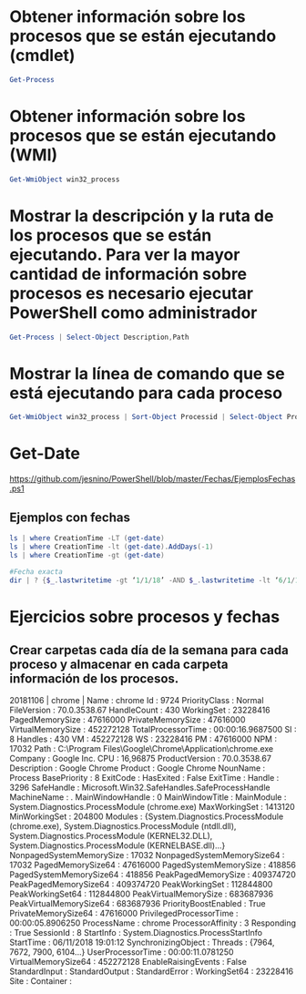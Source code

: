 # Obtener información sobre los procesos que se están ejecutando (cmdlet)
```PowerShell
Get-Process
```

# Obtener información sobre los procesos que se están ejecutando (WMI)
```PowerShell
Get-WmiObject win32_process
```

# Mostrar la descripción y la ruta de los procesos que se están ejecutando. Para ver la mayor cantidad de información sobre procesos es necesario ejecutar PowerShell como administrador
```PowerShell
Get-Process | Select-Object Description,Path
```

# Mostrar la línea de comando que se está ejecutando para cada proceso
```PowerShell
Get-WmiObject win32_process | Sort-Object Processid | Select-Object Processid,Name,CommandLine
```

# Get-Date
https://github.com/jesnino/PowerShell/blob/master/Fechas/EjemplosFechas.ps1

## Ejemplos con fechas
```PowerShell
ls | where CreationTime -LT (get-date)
ls | where CreationTime -lt (get-date).AddDays(-1)
ls | where CreationTime -gt (get-date)
```
```PowerShell
#Fecha exacta
dir | ? {$_.lastwritetime -gt ‘1/1/18’ -AND $_.lastwritetime -lt ‘6/1/18’}
```

# Ejercicios sobre procesos y fechas
## Crear carpetas cada día de la semana para cada proceso y almacenar en cada carpeta información de los procesos.
20181106
|
chrome
|
Name                       : chrome
Id                         : 9724
PriorityClass              : Normal
FileVersion                : 70.0.3538.67
HandleCount                : 430
WorkingSet                 : 23228416
PagedMemorySize            : 47616000
PrivateMemorySize          : 47616000
VirtualMemorySize          : 452272128
TotalProcessorTime         : 00:00:16.9687500
SI                         : 8
Handles                    : 430
VM                         : 452272128
WS                         : 23228416
PM                         : 47616000
NPM                        : 17032
Path                       : C:\Program Files\Google\Chrome\Application\chrome.exe
Company                    : Google Inc.
CPU                        : 16,96875
ProductVersion             : 70.0.3538.67
Description                : Google Chrome
Product                    : Google Chrome
NounName                 : Process
BasePriority               : 8
ExitCode                   : 
HasExited                  : False
ExitTime                   : 
Handle                     : 3296
SafeHandle                 : Microsoft.Win32.SafeHandles.SafeProcessHandle
MachineName                : .
MainWindowHandle           : 0
MainWindowTitle            : 
MainModule                 : System.Diagnostics.ProcessModule (chrome.exe)
MaxWorkingSet              : 1413120
MinWorkingSet              : 204800
Modules                    : {System.Diagnostics.ProcessModule (chrome.exe), 
                             System.Diagnostics.ProcessModule (ntdll.dll), 
                             System.Diagnostics.ProcessModule (KERNEL32.DLL), 
                             System.Diagnostics.ProcessModule (KERNELBASE.dll)...}
NonpagedSystemMemorySize   : 17032
NonpagedSystemMemorySize64 : 17032
PagedMemorySize64          : 47616000
PagedSystemMemorySize      : 418856
PagedSystemMemorySize64    : 418856
PeakPagedMemorySize        : 409374720
PeakPagedMemorySize64      : 409374720
PeakWorkingSet             : 112844800
PeakWorkingSet64           : 112844800
PeakVirtualMemorySize      : 683687936
PeakVirtualMemorySize64    : 683687936
PriorityBoostEnabled       : True
PrivateMemorySize64        : 47616000
PrivilegedProcessorTime    : 00:00:05.8906250
ProcessName                : chrome
ProcessorAffinity          : 3
Responding                 : True
SessionId                  : 8
StartInfo                  : System.Diagnostics.ProcessStartInfo
StartTime                  : 06/11/2018 19:01:12
SynchronizingObject        : 
Threads                    : {7964, 7672, 7900, 6104...}
UserProcessorTime          : 00:00:11.0781250
VirtualMemorySize64        : 452272128
EnableRaisingEvents        : False
StandardInput              : 
StandardOutput             : 
StandardError              : 
WorkingSet64               : 23228416
Site                       : 
Container                  : 
